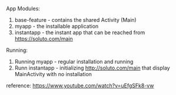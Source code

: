 App Modules:
  1) base-feature - contains the shared Activity (Main)
  2) myapp - the installable application
  3) instantapp - the instant app that can be reached from https://soluto.com/main
  
Running:
1) Running myapp - regular installation and running
2) Runn instantapp - initializing http://soluto.com/main that display MainActivity with no installation

reference:
https://www.youtube.com/watch?v=uEfgSFk8-vw
